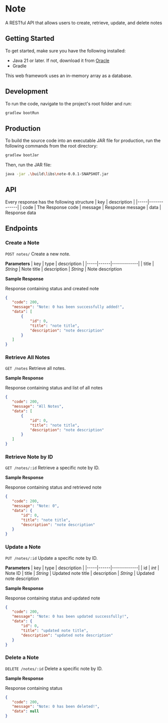 # Note
 A RESTful API that allows users to create, retrieve, update, and delete notes

## Getting Started
 To get started, make sure you have the following installed:
 - Java 21 or later. If not, download it from [Oracle](https://www.oracle.com/java/technologies/javase/jdk21-archive-downloads.html)
 - Gradle

 This web framework uses an in-memory array as a database.

## Development
 To run the code, navigate to the project's root folder and run:
 ```bash
 gradlew bootRun
 ```
 <!--This may take a few minutes as it downloads necessary resources.-->

## Production
 To build the source code into an executable JAR file for production, run the following commands from the root directory:
 ```bash
 gradlew bootJar
 ```
 Then, run the JAR file:
 ```bash
 java -jar .\build\libs\note-0.0.1-SNAPSHOT.jar
 ```

## API
 Every response has the following structure
 | key | description |
 |-----|-------------|
 | code | The Response code
 | message | Response message
 | data | Response data

## Endpoints

 ### Create a Note

 `POST notes/` Create a new note.

 **Parameters**
 | key | type | description |
 |-----|------|-------------|
 | title | *String* | Note title
 | description | *String* | Note description

 **Sample Response**

 Response containing status and created note
 ```json
{
    "code": 200,
    "message": "Note: 0 has been successfully added!",
    "data": [
        {
            "id": 0,
            "title": "note title",
            "description": "note description"
        }
    ]
}
 ```

 ### Retrieve All Notes

 `GET /notes` Retrieve all notes.

  **Sample Response**

  Response containing status and list of all notes
 ```json
{
    "code": 200,
    "message": "All Notes",
    "data": [
        {
            "id": 0,
            "title": "note title",
            "description": "note description"
        }
    ]
}
 ```

 ### Retrieve Note by ID

 `GET /notes/:id` Retrieve a specific note by ID.

 **Sample Response**

 Response containing status and retrieved note
 ```json
{
    "code": 200,
    "message": "Note: 0",
    "data": {
        "id": 0,
        "title": "note title",
        "description": "note description"
    }
}
 ```

 ### Update a Note

 `PUT /notes/:id` Update a specific note by ID.

 **Parameters**
 | key | type | description |
 |-----|------|-------------|
 | id | *int* | Note ID
 | title | *String* | Updated note title
 | description | *String* | Updated note description

 **Sample Response**

 Response containing status and updated note
 ```json
{
    "code": 200,
    "message": "Note: 0 has been updated successfully!",
    "data": {
        "id": 0,
        "title": "updated note title",
        "description": "updated note description"
    }
}
```

  ### Delete a Note

 `DELETE /notes/:id` Delete a specific note by ID.

 **Sample Response**
 
 Response containing status
 ```json
{
    "code": 200,
    "message": "Note: 0 has been deleted!",
    "data": null
}
```